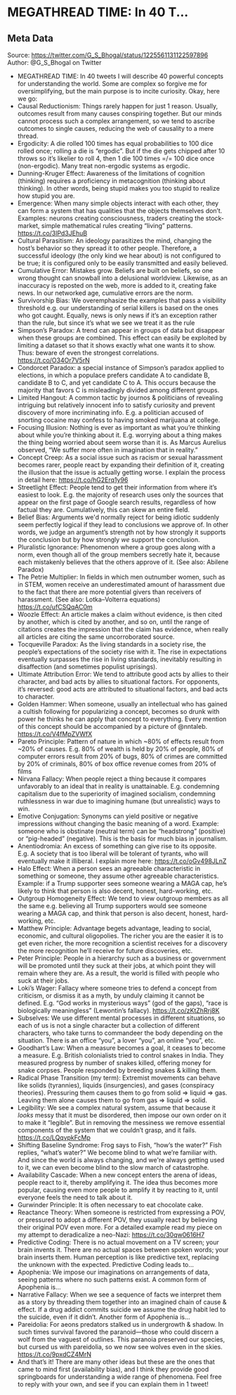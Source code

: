 # MEGATHREAD TIME: In 40 T...

## Meta Data

Source:  https://twitter.com/G_S_Bhogal/status/1225561131122597896 
Author: @G_S_Bhogal on Twitter

- MEGATHREAD TIME: In 40 tweets I will describe 40 powerful concepts for understanding the world. Some are complex so forgive me for oversimplifying, but the main purpose is to incite curiosity. Okay, here we go:
- Causal Reductionism: Things rarely happen for just 1 reason. Usually, outcomes result from many causes conspiring together. But our minds cannot process such a complex arrangement, so we tend to ascribe outcomes to single causes, reducing the web of causality to a mere thread.
- Ergodicity: A die rolled 100 times has equal probabilities to 100 dice rolled once; rolling a die is “ergodic”. But if the die gets chipped after 10 throws so it’s likelier to roll 4, then 1 die 100 times =/= 100 dice once (non-ergodic). Many treat non-ergodic systems as ergodic.
- Dunning-Kruger Effect: Awareness of the limitations of cognition (thinking) requires a proficiency in metacognition (thinking about thinking). In other words, being stupid makes you too stupid to realize how stupid you are.
- Emergence: When many simple objects interact with each other, they can form a system that has qualities that the objects themselves don’t. Examples: neurons creating consciousness, traders creating the stock-market, simple mathematical rules creating “living” patterns. https://t.co/3lPd3JEhuB
- Cultural Parasitism: An ideology parasitizes the mind, changing the host’s behavior so they spread it to other people. Therefore, a successful ideology (the only kind we hear about) is not configured to be true; it is configured only to be easily transmitted and easily believed.
- Cumulative Error: Mistakes grow. Beliefs are built on beliefs, so one wrong thought can snowball into a delusional worldview. Likewise, as an inaccuracy is reposted on the web, more is added to it, creating fake news. In our networked age, cumulative errors are the norm.
- Survivorship Bias: We overemphasize the examples that pass a visibility threshold e.g. our understanding of serial killers is based on the ones who got caught. Equally, news is only news if it’s an exception rather than the rule, but since it’s what we see we treat it as the rule
- Simpson’s Paradox: A trend can appear in groups of data but disappear when these groups are combined. This effect can easily be exploited by limiting a dataset so that it shows exactly what one wants it to show. Thus: beware of even the strongest correlations. https://t.co/O34Or7V5rN
- Condorcet Paradox: a special instance of Simpson’s paradox applied to elections, in which a populace prefers candidate A to candidate B, candidate B to C, and yet candidate C to A. This occurs because the majority that favors C is misleadingly divided among different groups.
- Limited Hangout: A common tactic by journos & politicians of revealing intriguing but relatively innocent info to satisfy curiosity and prevent discovery of more incriminating info. E.g. a politician accused of snorting cocaine may confess to having smoked marijuana at college.
- Focusing Illusion: Nothing is ever as important as what you’re thinking about while you’re thinking about it. E.g. worrying about a thing makes the thing being worried about seem worse than it is. As Marcus Aurelius observed, “We suffer more often in imagination that in reality.”
- Concept Creep: As a social issue such as racism or sexual harassment becomes rarer, people react by expanding their definition of it, creating the illusion that the issue is actually getting worse. I explain the process in detail here: https://t.co/hG2Erq1y96
- Streetlight Effect: People tend to get their information from where it’s easiest to look. E.g. the majority of research uses only the sources that appear on the first page of Google search results, regardless of how factual they are. Cumulatively, this can skew an entire field.
- Belief Bias: Arguments we'd normally reject for being idiotic suddenly seem perfectly logical if they lead to conclusions we approve of. In other words, we judge an argument’s strength not by how strongly it supports the conclusion but by how strongly *we* support the conclusion.
- Pluralistic Ignorance: Phenomenon where a group goes along with a norm, even though all of the group members secretly hate it, because each mistakenly believes that the others approve of it. (See also: Abilene Paradox)
- The Petrie Multiplier: In fields in which men outnumber women, such as in STEM, women receive an underestimated amount of harassment due to the fact that there are more potential givers than receivers of harassment. (See also: Lotka–Volterra equations) https://t.co/ufCSQqAC0m
- Woozle Effect: An article makes a claim without evidence, is then cited by another, which is cited by another, and so on, until the range of citations creates the impression that the claim has evidence, when really all articles are citing the same uncorroborated source.
- Tocqueville Paradox: As the living standards in a society rise, the people’s expectations of the society rise with it. The rise in expectations eventually surpasses the rise in living standards, inevitably resulting in disaffection (and sometimes populist uprisings).
- Ultimate Attribution Error: We tend to attribute good acts by allies to their character, and bad acts by allies to situational factors. For opponents, it’s reversed: good acts are attributed to situational factors, and bad acts to character.
- Golden Hammer: When someone, usually an intellectual who has gained a cultish following for popularizing a concept, becomes so drunk with power he thinks he can apply that concept to everything. Every mention of this concept should be accompanied by a picture of @nntaleb. https://t.co/V4fMpZVWfX
- Pareto Principle: Pattern of nature in which ~80% of effects result from ~20% of causes. E.g. 80% of wealth is held by 20% of people, 80% of computer errors result from 20% of bugs, 80% of crimes are committed by 20% of criminals, 80% of box office revenue comes from 20% of films
- Nirvana Fallacy: When people reject a thing because it compares unfavorably to an ideal that in reality is unattainable. E.g. condemning capitalism due to the superiority of imagined socialism, condemning ruthlessness in war due to imagining humane (but unrealistic) ways to win.
- Emotive Conjugation: Synonyms can yield positive or negative impressions without changing the basic meaning of a word. Example: someone who is obstinate (neutral term) can be “headstrong” (positive) or “pig-headed” (negative). This is the basis for much bias in journalism.
- Anentiodromia: An excess of something can give rise to its opposite. E.g. A society that is too liberal will be tolerant of tyrants, who will eventually make it illiberal. I explain more here: https://t.co/oGv498JLnZ
- Halo Effect: When a person sees an agreeable characteristic in something or someone, they assume other agreeable characteristics. Example: if a Trump supporter sees someone wearing a MAGA cap, he’s likely to think that person is also decent, honest, hard-working, etc.
- Outgroup Homogeneity Effect: We tend to view outgroup members as all the same e.g. believing all Trump supporters would see someone wearing a MAGA cap, and think that person is also decent, honest, hard-working, etc.
- Matthew Principle: Advantage begets advantage, leading to social, economic, and cultural oligopolies. The richer you are the easier it is to get even richer, the more recognition a scientist receives for a discovery the more recognition he’ll receive for future discoveries, etc.
- Peter Principle: People in a hierarchy such as a business or government will be promoted until they suck at their jobs, at which point they will remain where they are. As a result, the world is filled with people who suck at their jobs.
- Loki’s Wager: Fallacy where someone tries to defend a concept from criticism, or dismiss it as a myth, by unduly claiming it cannot be defined. E.g. “God works in mysterious ways” (god of the gaps), “race is biologically meaningless” (Lewontin’s fallacy). https://t.co/zKtZhRrj8K
- Subselves: We use different mental processes in different situations, so each of us is not a single character but a collection of different characters, who take turns to commandeer the body depending on the situation. There is an office “you”, a lover “you”, an online “you”, etc.
- Goodhart’s Law: When a measure becomes a goal, it ceases to become a measure. E.g. British colonialists tried to control snakes in India. They measured progress by number of snakes killed, offering money for snake corpses. People responded by breeding snakes & killing them.
- Radical Phase Transition (my term): Extremist movements can behave like solids (tyrannies), liquids (insurgencies), and gases (conspiracy theories). Pressuring them causes them to go from solid => liquid => gas. Leaving them alone causes them to go from gas => liquid => solid.
- Legibility: We see a complex natural system, assume that because it *looks* messy that it must be disordered, then impose our own order on it to make it “legible”. But in removing the messiness we remove essential components of the system that we couldn’t grasp, and it fails. https://t.co/LQqvpkFcMp
- Shifting Baseline Syndrome: 
  Frog says to Fish, “how’s the water?” 
  Fish replies, “what’s water?” 
  We become blind to what we’re familiar with. And since the world is always changing, and we're always getting used to it, we can even become blind to the slow march of catastrophe.
- Availability Cascade: When a new concept enters the arena of ideas, people react to it, thereby amplifying it. The idea thus becomes more popular, causing even more people to amplify it by reacting to it, until everyone feels the need to talk about it.
- Gurwinder Principle: It is often necessary to eat chocolate cake.
- Reactance Theory: When someone is restricted from expressing a POV, or pressured to adopt a different POV, they usually react by believing their original POV even more. For a detailed example read my piece on my attempt to deradicalize a neo-Nazi: https://t.co/30qw0616H7
- Predictive Coding: There is no actual movement on a TV screen; your brain invents it. There are no actual spaces between spoken words; your brain inserts them. Human perception is like predictive text, replacing the unknown with the expected.
  Predictive Coding leads to…
- Apophenia: We impose our imaginations on arrangements of data, seeing patterns where no such patterns exist. 
  A common form of Apophenia is…
- Narrative Fallacy: When we see a sequence of facts we interpret them as a story by threading them together into an imagined chain of cause & effect. If a drug addict commits suicide we assume the drug habit led to the suicide, even if it didn’t.
  Another form of Apophenia is…
- Pareidolia: For aeons predators stalked us in undergrowth & shadow. In such times survival favored the paranoid—those who could discern a wolf from the vaguest of outlines. This paranoia preserved our species, but cursed us with pareidolia, so we now see wolves even in the skies. https://t.co/9pxdCZ4MrN
- And that’s it! There are many other ideas but these are the ones that came to mind first (availability bias), and I think they provide good springboards for understanding a wide range of phenomena. Feel free to reply with your own, and see if you can explain them in 1 tweet!
